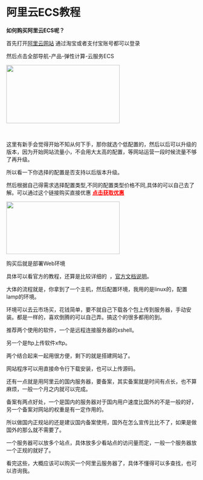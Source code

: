 # 阿里云ECS教程

**如何购买阿里云ECS呢？**

首先打开<a href="https://s.click.taobao.com/l05WuWw" target="_blank" rel="noopener">阿里云网站</a> 通过淘宝或者支付宝账号都可以登录

然后点击全部导航-产品-弹性计算-云服务ECS

<img loading="lazy" class="aligncenter size-medium wp-image-191" src="http://www.zhangliguo.com/wp-content/uploads/2017/12/QQ截图20171206130547-300x154.png" alt="" width="300" height="154" /> 

&nbsp;

这里有新手会觉得开始不知从何下手，那你就选个低配置的，然后以后可以升级的版本，因为开始网站流量小，不会用大太高的配置，等网站运营一段时候流量不够了再升级。

所以看一下你选择的配置是否支持以后版本升级。

然后根据自己得需求选择配置类型,不同的配置类型价格不同,具体的可以自己去了解。可以通过这个链接购买直接优惠 **<span style="color: #ff0000;"><a style="color: #ff0000;" href="https://s.click.taobao.com/t?e=m%3D2%26s%3DOFNfDtlwRbAcQipKwQzePCperVdZeJviEViQ0P1Vf2kguMN8XjClAhouTyjBjwIkHl5hmNYd8%2FmepRACJTYv3jXbvwv4se1U1wHoTyFnNzJjbuUkMpvXuxmIkXBqRClNTcEU%2BDykfuSM%2BhtH71aX6uIOTs4KMj3yjpOyWSRdiSZDEm2YKA6YIrbIzrZDfgWtwGXLU4WXsy8CZuZoOOkzXFxfvOyje0ynomfkDJRs%2BhU%3D" target="_blank" rel="noopener">点击获取优惠</a></span>**

<img loading="lazy" class="aligncenter size-medium wp-image-192" src="http://www.zhangliguo.com/wp-content/uploads/2017/12/QQ截图20171206125905-300x139.png" alt="" width="300" height="139" /> 

购买后就是部署Web环境

具体可以看官方的教程，还算是比较详细的  ，<a href="https://help.aliyun.com/document_detail/44595.html?spm=5176.doc43244.6.727.KIvvQ6" target="_blank" rel="noopener">官方文档说明</a>。

大体的流程就是，你拿到了一个主机，然后配置环境，我用的是linux的，配置lamp的环境。

环境可以去云市场买，花钱简单，要不就自己下载各个包上传到服务器，手动安装。都是一样的，喜欢倒腾的可以自己弄。搞这个的很多都用的到。

推荐两个使用的软件，一个是远程连接服务器的xshell。

另一个是ftp上传软件xftp。

两个结合起来一起用很方便，剩下的就是搭建网站了。

网站程序可以用直接命令行下载安装，也可以上传源码。

还有一点就是用阿里云的国内服务器，要备案，其实备案就是时间有点长，也不算麻烦，一般一个月之内就可以完成。

备案有两点好处，一个是国内的服务器对于国内用户速度比国外的不是一般的好，另一个备案对网站的权重是有一定作用的。

所以做国内正规站的还是建议国内备案使用，国外在怎么宣传比比不了，如果是做国外的那么就不需要了。

一个服务器可以放多个站点，具体放多少看站点的访问量而定，一般一个服务器放一个正规的就好了。

看完这些，大概应该可以购买一个阿里云服务器了，具体不懂得可以多查找，也可以咨询我。

&nbsp;

